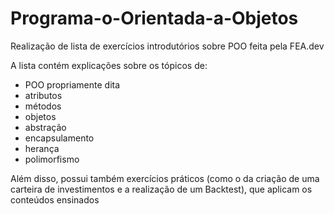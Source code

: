 # Programa-o-Orientada-a-Objetos
Realização de lista de exercícios introdutórios sobre POO feita pela FEA.dev

A lista contém explicações sobre os tópicos de:
- POO propriamente dita
- atributos
- métodos
- objetos
- abstração
- encapsulamento
- herança
- polimorfismo

Além disso, possui também exercícios práticos (como o da criação de uma carteira de investimentos e a realização de um Backtest), que aplicam os conteúdos ensinados
